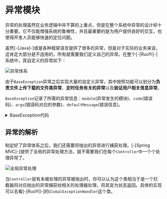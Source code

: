 # 异常模块

异常的处理虽然在业务逻辑中并不算的上重点，但是在整个系统中异常的设计却十分重要。它不仅能增强系统的鲁棒性，并且最重要的是为用户提供良好的交互，也使得开发人员能够快速的定位问题。

虽然[-[Java]-]或是各种框架语言提供了很多的异常，但是对于实际的业务来说，这肯定大部分是不适用的，所有就需要我们定义自己的异常。在整个[-[RuoYi]-]系统中，其自定义的异常如下：

![异常体系](/img/ruoyi-exception-design.png)

由于`BaseException`异常之后实现大量的自定义异常，其中按照功能可以划分为**负责文件上传下载的文件类异常**、**定时任务有关的异常**以及**验证用户相关信息异常**。

`BaseException`记录了所需的异常信息：`module`(异常发生的模块)、`code`(错误码)、`args`(错误码对应的参数)、`defaultMessage`(错误信息)。
<details>
<summary>BaseException代码</summary>

```java
public class BaseException extends RuntimeException
{
    private static final long serialVersionUID = 1L;

    /**
     * 所属模块
     */
    private String module;

    /**
     * 错误码
     */
    private String code;

    /**
     * 错误码对应的参数
     */
    private Object[] args;

    /**
     * 错误消息
     */
    private String defaultMessage;

    public BaseException(String module, String code, Object[] args, String defaultMessage)
    {
        this.module = module;
        this.code = code;
        this.args = args;
        this.defaultMessage = defaultMessage;
    }

    public BaseException(String module, String code, Object[] args)
    {
        this(module, code, args, null);
    }

    public BaseException(String module, String defaultMessage)
    {
        this(module, null, null, defaultMessage);
    }

    public BaseException(String code, Object[] args)
    {
        this(null, code, args, null);
    }

    public BaseException(String defaultMessage)
    {
        this(null, null, null, defaultMessage);
    }

    @Override
    public String getMessage()
    {
        String message = null;
        if (!StringUtils.isEmpty(code))
        {
            message = MessageUtils.message(code, args);
        }
        if (message == null)
        {
            message = defaultMessage;
        }
        return message;
    }

    public String getModule()
    {
        return module;
    }

    public String getCode()
    {
        return code;
    }

    public Object[] getArgs()
    {
        return args;
    }

    public String getDefaultMessage()
    {
        return defaultMessage;
    }
}
```

</details>

## 异常的解析
制定好了异常体系之后，我们还需要将抛出的异常进行捕获处理。[-[Spring MVC]-]提供了全局的异常处理方法，就不需要我们在每个`Controller`中一个个处理异常了。

![全局异常处理](/img/globalExceptionHandler.png)

当`Controller`层有未被处理的异常被抛出时，你可以认为这个类相当于是一个拦截器将对应抛出的异常捕获给相关的处理器处理，将其变为状态返回。具体的实现可以去看[-[RuoYi]-]的`GlobalExceptionHandler`这个类。
